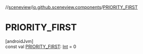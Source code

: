 //[sceneview](../../index.md)/[io.github.sceneview.components](index.md)/[PRIORITY_FIRST](-p-r-i-o-r-i-t-y_-f-i-r-s-t.md)

# PRIORITY_FIRST

[androidJvm]\
const val [PRIORITY_FIRST](-p-r-i-o-r-i-t-y_-f-i-r-s-t.md): [Int](https://kotlinlang.org/api/latest/jvm/stdlib/kotlin/-int/index.html) = 0

